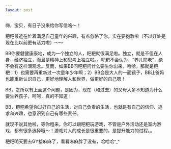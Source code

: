 ```yaml
---
layout: post
---
```

嗨，宝贝，有日子没来给你写信咯～！

粑粑最近在忙着满足自己童年的兴趣，有点忽略了你，实在要抱歉啦（不过好处是现在比以前更有活力啦）～～

BB你要健健康康地，成为一个独立的人，粑粑就很满足啦。独立，就是不但在人身、经济独立，而且是精神上和思考上独立啦。。粑粑不会认为，“养儿防老”，绝不会有这样滴观念。反而，如果BB问粑粑问什么要生你出来，哈哈，那就是粑粑：1）也需要再重新过一次童年少年啊；2）BB会是大人的一面镜子，BB让爸妈也能重新认识自己，更好地理解人和世界，做更好的自己嗯！

BB，之所以有上面这个问题，是因为，现在（和过去）的父母大多不知道为什么要生养孩子，呵呵，真的不知道！

BB，粑粑希望你过好自己的生活，对自己负责的生活，也就是有自己的信仰、追求和兴趣，也意识到自己有哪些责任。

就现不说其他啦，等你粗来，你可以跟粑粑玩游戏，不管是户外活动还是室内游戏，都有很多选择哦～！游戏对人的成长是很重要的，是提升能力的过程。。

粑粑明天要去GY接麻麻了，看看麻麻胖了没有，哈哈哈^_^